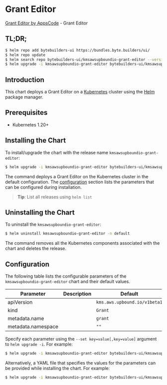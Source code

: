 # Grant Editor

[Grant Editor by AppsCode](https://byte.builders) - Grant Editor

## TL;DR;

```bash
$ helm repo add bytebuilders-ui https://bundles.byte.builders/ui/
$ helm repo update
$ helm search repo bytebuilders-ui/kmsawsupboundio-grant-editor --version=v0.4.18
$ helm upgrade -i kmsawsupboundio-grant-editor bytebuilders-ui/kmsawsupboundio-grant-editor -n default --create-namespace --version=v0.4.18
```

## Introduction

This chart deploys a Grant Editor on a [Kubernetes](http://kubernetes.io) cluster using the [Helm](https://helm.sh) package manager.

## Prerequisites

- Kubernetes 1.20+

## Installing the Chart

To install/upgrade the chart with the release name `kmsawsupboundio-grant-editor`:

```bash
$ helm upgrade -i kmsawsupboundio-grant-editor bytebuilders-ui/kmsawsupboundio-grant-editor -n default --create-namespace --version=v0.4.18
```

The command deploys a Grant Editor on the Kubernetes cluster in the default configuration. The [configuration](#configuration) section lists the parameters that can be configured during installation.

> **Tip**: List all releases using `helm list`

## Uninstalling the Chart

To uninstall the `kmsawsupboundio-grant-editor`:

```bash
$ helm uninstall kmsawsupboundio-grant-editor -n default
```

The command removes all the Kubernetes components associated with the chart and deletes the release.

## Configuration

The following table lists the configurable parameters of the `kmsawsupboundio-grant-editor` chart and their default values.

|     Parameter      | Description |                 Default                 |
|--------------------|-------------|-----------------------------------------|
| apiVersion         |             | <code>kms.aws.upbound.io/v1beta1</code> |
| kind               |             | <code>Grant</code>                      |
| metadata.name      |             | <code>grant</code>                      |
| metadata.namespace |             | <code>""</code>                         |


Specify each parameter using the `--set key=value[,key=value]` argument to `helm upgrade -i`. For example:

```bash
$ helm upgrade -i kmsawsupboundio-grant-editor bytebuilders-ui/kmsawsupboundio-grant-editor -n default --create-namespace --version=v0.4.18 --set apiVersion=kms.aws.upbound.io/v1beta1
```

Alternatively, a YAML file that specifies the values for the parameters can be provided while
installing the chart. For example:

```bash
$ helm upgrade -i kmsawsupboundio-grant-editor bytebuilders-ui/kmsawsupboundio-grant-editor -n default --create-namespace --version=v0.4.18 --values values.yaml
```

